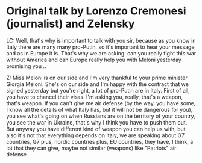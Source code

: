 # Original talk by Lorenzo Cremonesi (journalist) and Zelensky

LC: Well, that's why is important to talk with you sir, because as you know in Italy there are many many pro-Putin, so it's important to hear your message, and as in Europe it is. That's why we are asking: can you really fight this war without America and can Europe really help you with Meloni yesterday promising you ..

Z: Miss Meloni is on our side and I'm very thankful to your prime minister Giorgia Meloni. She's on our side and I'm happy with the contract that we signed yesterday but you're right, a lot of pro-Putin are in Italy. First of all, you have to chancel their visas. I'm asking you, really, that's a weapon, that's weapon. If you can't give me air defense (by the way, you have some, I know all the details of what Italy has, but it will not be dangerous for you), you see what's going on when Russians are on the territory of your country, you see the war in Ukraine, that's why I think you have to push them out. But anyway you have different kind of weapon you can help us with, but also it's not that everything depends on Italy, we are speaking about G7 countries, G7 plus, nordic countries plus, EU countries, they have, I think, a lot that they can give, maybe not similar (weapons) like "Patriots" air defense 
